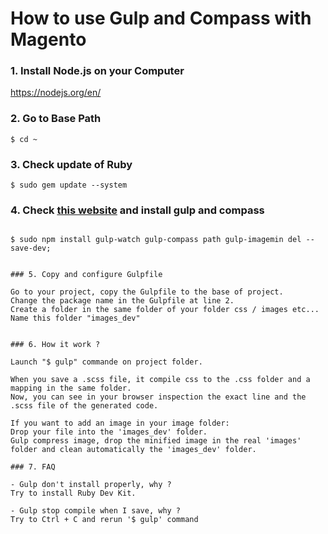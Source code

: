 # How to use Gulp and Compass with Magento

### 1. Install Node.js on your Computer
https://nodejs.org/en/

### 2. Go to Base Path
```
$ cd ~
```

### 3. Check update of Ruby
```
$ sudo gem update --system
```

### 4. Check [this website](https://markgoodyear.com/2014/01/getting-started-with-gulp/) and install gulp and compass
```

$ sudo npm install gulp-watch gulp-compass path gulp-imagemin del --save-dev;


### 5. Copy and configure Gulpfile

Go to your project, copy the Gulpfile to the base of project.
Change the package name in the Gulpfile at line 2.
Create a folder in the same folder of your folder css / images etc...
Name this folder "images_dev"


### 6. How it work ?

Launch "$ gulp" commande on project folder.

When you save a .scss file, it compile css to the .css folder and a mapping in the same folder.
Now, you can see in your browser inspection the exact line and the .scss file of the generated code.

If you want to add an image in your image folder:
Drop your file into the 'images_dev' folder.
Gulp compress image, drop the minified image in the real 'images' folder and clean automatically the 'images_dev' folder.

### 7. FAQ

- Gulp don't install properly, why ?
Try to install Ruby Dev Kit.

- Gulp stop compile when I save, why ?
Try to Ctrl + C and rerun '$ gulp' command

